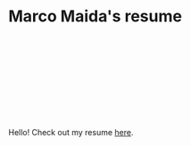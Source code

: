 # Marco Maida's resume

<object data="https://github.com/marcomaida/resume/blob/master/main.pdf" type="application/pdf" width="700px" height="700px">
    <embed src="https://github.com/marcomaida/resume/blob/master/main.pdf">
        <p>Hello! Check out my resume <a href="https://github.com/marcomaida/resume/blob/master/main.pdf">here</a>.</p>
    </embed>
</object>
